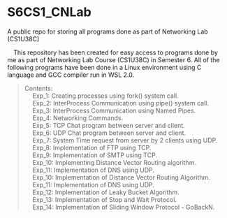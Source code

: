 # S6CS1_CNLab
A public repo for storing all programs done as part of Networking Lab (CS1U38C)

&emsp;This repository has been created for easy access to programs done by me as part of Networking Lab Course (CS1U38C) in Semester 6. All of the following programs have been done in a Linux environment using C language and GCC compiler run in WSL 2.0.   
>  Contents:   
    &emsp; Exp_1: Creating processes using fork() system call.<br />
    &emsp; Exp_2: InterProcess Communication using pipe() system call.<br />
    &emsp; Exp_3: InterProcess Communication using Named Pipes.<br />
    &emsp; Exp_4: Networking Commands.<br /> 
    &emsp; Exp_5: TCP Chat program between server and client.<br />
    &emsp; Exp_6: UDP Chat program between server and client.<br />
    &emsp; Exp_7: System Time request from server by 2 clients using UDP.<br />
    &emsp; Exp_8: Implementation of FTP using TCP.<br />
    &emsp; Exp_9: Implementation of SMTP using TCP.<br />
    &emsp; Exp_10: Implementing Distance Vector Routing algorithm.<br />
    &emsp; Exp_11: Implementation of DNS using UDP.<br />
    &emsp; Exp_10: Implementation of Distance Vector Routing Algorithm.<br />
    &emsp; Exp_11: Implementation of DNS using UDP.<br />
    &emsp; Exp_12: Implementation of Leaky Bucket Algorithm.<br />
    &emsp; Exp_13: Implementation of Stop and Wait Protocol.<br />
    &emsp; Exp_14: Implementation of Sliding Window Protocol - GoBackN.<br />
